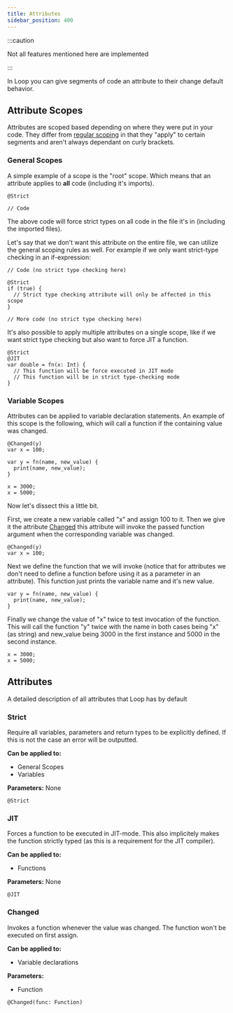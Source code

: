 ```yaml
---
title: Attributes
sidebar_position: 400
---
```


:::caution

Not all features mentioned here are implemented

:::

In Loop you can give segments of code an attribute to their change default
behavior.

## Attribute Scopes

Attributes are scoped based depending on where they were put in your code. They
differ from [regular scoping](./scoping.md) in that they "apply" to certain
segments and aren't always dependant on curly brackets.

### General Scopes

A simple example of a scope is the "root" scope. Which means that an attribute
applies to **all** code (including it's imports).

```loop
@Strict

// Code
```

The above code will force strict types on all code in the file it's in
(including the imported files).

Let's say that we don't want this attribute on the entire file, we can utilize
the general scoping rules as well. For example if we only want strict-type
checking in an if-expression:

```loop
// Code (no strict type checking here)

@Strict
if (true) {
  // Strict type checking attribute will only be affected in this scope
}

// More code (no strict type checking here)
```

It's also possible to apply multiple attributes on a single scope, like if we
want strict type checking but also want to force JIT a function.

```loop
@Strict
@JIT
var double = fn(x: Int) {
  // This function will be force executed in JIT mode
  // This function will be in strict type-checking mode
}
```

### Variable Scopes

Attributes can be applied to variable declaration statements. An example of this
scope is the following, which will call a function if the containing value was
changed.

```loop
@Changed(y)
var x = 100;

var y = fn(name, new_value) {
  print(name, new_value);
}

x = 3000;
x = 5000;
```

Now let's dissect this a little bit.

First, we create a new variable called "x" and assign 100 to it. Then we give it
the attribute [Changed](./attributes.md#changed) this attribute will invoke the
passed function argument when the corresponding variable was changed.

```loop
@Changed(y)
var x = 100;
```

Next we define the function that we will invoke (notice that for attributes we
don't need to define a function before using it as a parameter in an attribute).
This function just prints the variable name and it's new value.

```loop
var y = fn(name, new_value) {
  print(name, new_value);
}
```

Finally we change the value of "x" twice to test invocation of the function.
This will call the function "y" twice with the name in both cases being "x" (as
string) and new_value being 3000 in the first instance and 5000 in the second
instance.

```loop
x = 3000;
x = 5000;
```

## Attributes

A detailed description of all attributes that Loop has by default

### Strict

Require all variables, parameters and return types to be explicitly defined. If
this is not the case an error will be outputted.

**Can be applied to:**

- General Scopes
- Variables

**Parameters:** None

```
@Strict
```

### JIT

Forces a function to be executed in JIT-mode. This also implicitely makes the
function strictly typed (as this is a requirement for the JIT compiler).

**Can be applied to:**

- Functions

**Parameters:** None

```
@JIT
```

### Changed

Invokes a function whenever the value was changed. The function won't be
executed on first assign.

**Can be applied to:**

- Variable declarations

**Parameters:**

- Function

```
@Changed(func: Function)
```
